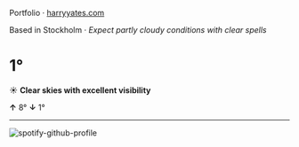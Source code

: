 Portfolio · [harryyates.com](https://harryyates.com)

<!-- WEATHER_START -->
Based in Stockholm · *Expect partly cloudy conditions with clear spells*

# 1°
☀️ **Clear skies with excellent visibility**

**↑** 8° **↓** 1°

---
<!-- WEATHER_END -->

<p align="left">
  <a>
    <img src="https://spotify-github-profile.kittinanx.com/api/view?uid=bigbello&cover_image=true&theme=natemoo-re&show_offline=true&background_color=121212&interchange=false&bar_color=53b14f&bar_color_cover=false" alt="spotify-github-profile">
  </a>
</p>